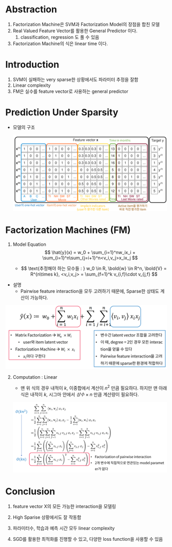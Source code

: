 

# Abstraction

1. Factorization Machine은 SVM과 Factorization Model의 장점을 합친 모델
2. Real Valued Feature Vector를 활용한 General Predictor 이다.
    1. classification, regression 도 풀 수 있음
3. Factorization Machine의 식은 linear time 이다.





# Introduction

1. SVM이 실패하는 very sparse한 상황에서도 파라미터 추정을 잘함
2. Linear complexity
3. FM은 실수를 feature vector로 사용하는 general predictor



# Prediction Under Sparsity

+ 모델의 구조

    ![image-20230330165342895](Factorization_Machine.assets/image-20230330165342895.png)



# Factorization Machines (FM)

1. Model Equation
    $$
    \hat{y}(x) = w_0 + \sum_{i=1}^nw_ix_i + \sum_{i=1}^n\sum_{j=i+1}^n<v_i,v_j>x_ix_j
    $$

    + $$
        \text{추정해야 하는 모수들 : } w_0 \in R, \bold{w} \in R^n, \bold{V} = R^{n\times k}, <v_i,v_j> = \sum_{f=1}^k v_{i,f}\cdot v_{j,f}
        $$



+ 설명
    + Pairwise feature interaction을 모두 고려하기 때문에, Sparse한 상태도 계산이 가능하다.

![image-20230330170143200](Factorization_Machine.assets/image-20230330170143200.png)



2. Computation : Linear

    + 맨 위 식의 경우 내적이 $k$, 이중합에서 계산이 $n^2$ 만큼 필요하다. 하지만 맨 아래식은 내적이 $k$, 시그마 안에서 $상수 \times n$ 만큼 계산량이 필요하다.

    ![image-20230330170513910](Factorization_Machine.assets/image-20230330170513910.png)





# Conclusion

1. feature vector X의 모든 가능한 interaction을 모델링

2. High Sparise 상황에서도 잘 작동함

3. 파라미터수, 학습과 예측 시간 모두 linear complexity

4. SGD를 활용한 최적화를 진행할 수 있고, 다양한 loss function을 사용할 수 있음

    